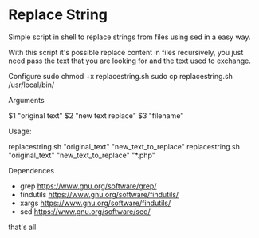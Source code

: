 # Replace String
Simple script in shell to replace strings from files using sed in a easy way.

With this script it's possible replace content in files recursively, you just need pass the text that you are looking for and the text used to exchange.

Configure
sudo chmod +x replacestring.sh
sudo cp replacestring.sh /usr/local/bin/

Arguments

$1 "original text"
$2 "new text replace"
$3 "filename" <optional>

Usage: 

replacestring.sh "original_text" "new_text_to_replace"
replacestring.sh "original_text" "new_text_to_replace" "*.php"

Dependences

- grep https://www.gnu.org/software/grep/
- findutils https://www.gnu.org/software/findutils/
- xargs https://www.gnu.org/software/findutils/
- sed https://www.gnu.org/software/sed/
  
that's all
